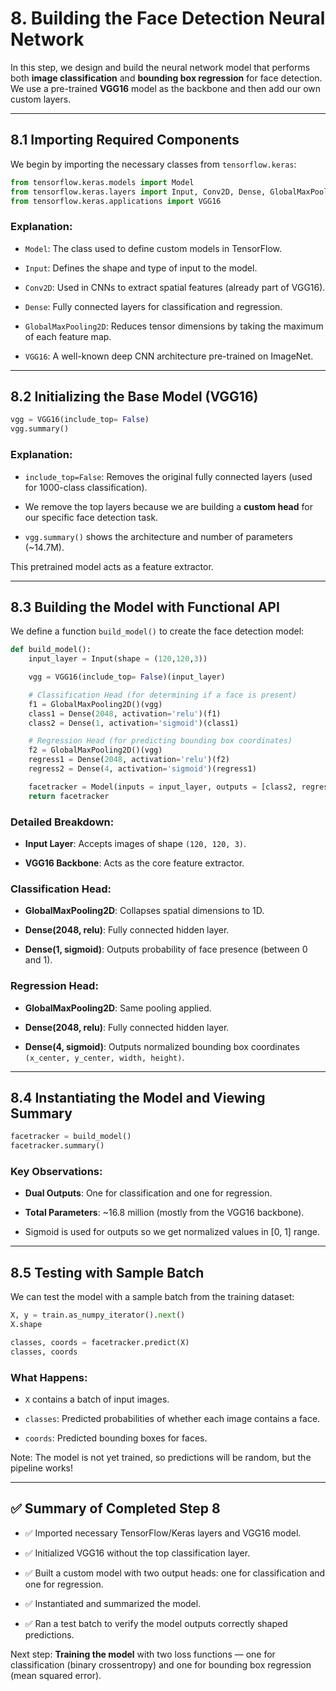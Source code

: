 # 8. Building the Face Detection Neural Network

In this step, we design and build the neural network model that performs both **image classification** and **bounding box regression** for face detection. We use a pre-trained **VGG16** model as the backbone and then add our own custom layers.

---

## 8.1 Importing Required Components

We begin by importing the necessary classes from `tensorflow.keras`:

```python
from tensorflow.keras.models import Model
from tensorflow.keras.layers import Input, Conv2D, Dense, GlobalMaxPooling2D
from tensorflow.keras.applications import VGG16
```

### Explanation:

- `Model`: The class used to define custom models in TensorFlow.
    
- `Input`: Defines the shape and type of input to the model.
    
- `Conv2D`: Used in CNNs to extract spatial features (already part of VGG16).
    
- `Dense`: Fully connected layers for classification and regression.
    
- `GlobalMaxPooling2D`: Reduces tensor dimensions by taking the maximum of each feature map.
    
- `VGG16`: A well-known deep CNN architecture pre-trained on ImageNet.
    

---

## 8.2 Initializing the Base Model (VGG16)

```python
vgg = VGG16(include_top= False)
vgg.summary()
```

### Explanation:

- `include_top=False`: Removes the original fully connected layers (used for 1000-class classification).
    
- We remove the top layers because we are building a **custom head** for our specific face detection task.
    
- `vgg.summary()` shows the architecture and number of parameters (~14.7M).
    

This pretrained model acts as a feature extractor.

---

## 8.3 Building the Model with Functional API

We define a function `build_model()` to create the face detection model:

```python
def build_model():
    input_layer = Input(shape = (120,120,3))

    vgg = VGG16(include_top= False)(input_layer)

    # Classification Head (for determining if a face is present)
    f1 = GlobalMaxPooling2D()(vgg)
    class1 = Dense(2048, activation='relu')(f1)
    class2 = Dense(1, activation='sigmoid')(class1)

    # Regression Head (for predicting bounding box coordinates)
    f2 = GlobalMaxPooling2D()(vgg)
    regress1 = Dense(2048, activation='relu')(f2)
    regress2 = Dense(4, activation='sigmoid')(regress1)

    facetracker = Model(inputs = input_layer, outputs = [class2, regress2])
    return facetracker
```

### Detailed Breakdown:

- **Input Layer**: Accepts images of shape `(120, 120, 3)`.
    
- **VGG16 Backbone**: Acts as the core feature extractor.
    

### Classification Head:

- **GlobalMaxPooling2D**: Collapses spatial dimensions to 1D.
    
- **Dense(2048, relu)**: Fully connected hidden layer.
    
- **Dense(1, sigmoid)**: Outputs probability of face presence (between 0 and 1).
    

### Regression Head:

- **GlobalMaxPooling2D**: Same pooling applied.
    
- **Dense(2048, relu)**: Fully connected hidden layer.
    
- **Dense(4, sigmoid)**: Outputs normalized bounding box coordinates `(x_center, y_center, width, height)`.
    

---

## 8.4 Instantiating the Model and Viewing Summary

```python
facetracker = build_model()
facetracker.summary()
```

### Key Observations:

- **Dual Outputs**: One for classification and one for regression.
    
- **Total Parameters**: ~16.8 million (mostly from the VGG16 backbone).
    
- Sigmoid is used for outputs so we get normalized values in [0, 1] range.
    

---

## 8.5 Testing with Sample Batch

We can test the model with a sample batch from the training dataset:

```python
X, y = train.as_numpy_iterator().next()
X.shape

classes, coords = facetracker.predict(X)
classes, coords
```

### What Happens:

- `X` contains a batch of input images.
    
- `classes`: Predicted probabilities of whether each image contains a face.
    
- `coords`: Predicted bounding boxes for faces.
    

Note: The model is not yet trained, so predictions will be random, but the pipeline works!

---

## ✅ Summary of Completed Step 8

- ✅ Imported necessary TensorFlow/Keras layers and VGG16 model.
    
- ✅ Initialized VGG16 without the top classification layer.
    
- ✅ Built a custom model with two output heads: one for classification and one for regression.
    
- ✅ Instantiated and summarized the model.
    
- ✅ Ran a test batch to verify the model outputs correctly shaped predictions.
    

Next step: **Training the model** with two loss functions — one for classification (binary crossentropy) and one for bounding box regression (mean squared error).